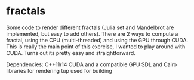 # fractals

Some code to render different fractals (Julia set and Mandelbrot are implemented, but easy to add others).
There are 2 ways to compute a fractal, using the CPU (multi-threaded) and using the GPU through CUDA. This
is really the main point of this exercise, I wanted to play around with CUDA. Turns out its pretty easy
and straightforward.

Dependencies:
C++11/14
CUDA and a compatible GPU
SDL and Cairo libraries for rendering
tup used for building

